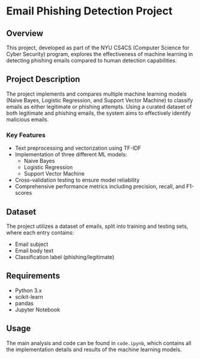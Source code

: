 # Email Phishing Detection Project

## Overview
This project, developed as part of the NYU CS4CS (Computer Science for Cyber Security) program, explores the effectiveness of machine learning in detecting phishing emails compared to human detection capabilities.

## Project Description
The project implements and compares multiple machine learning models (Naive Bayes, Logistic Regression, and Support Vector Machine) to classify emails as either legitimate or phishing attempts. Using a curated dataset of both legitimate and phishing emails, the system aims to effectively identify malicious emails.

### Key Features
- Text preprocessing and vectorization using TF-IDF
- Implementation of three different ML models:
  - Naive Bayes
  - Logistic Regression
  - Support Vector Machine
- Cross-validation testing to ensure model reliability
- Comprehensive performance metrics including precision, recall, and F1-scores

## Dataset
The project utilizes a dataset of emails, split into training and testing sets, where each entry contains:
- Email subject
- Email body text
- Classification label (phishing/legitimate)

## Requirements
- Python 3.x
- scikit-learn
- pandas
- Jupyter Notebook

## Usage
The main analysis and code can be found in `code.ipynb`, which contains all the implementation details and results of the machine learning models.
